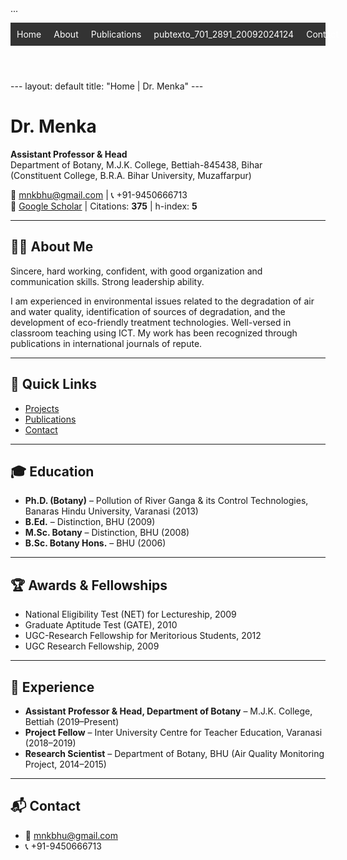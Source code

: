 <head>
  <meta name="google-site-verification" content="your_verification_code" />
  <title>My GitHub Page</title>
  ...
</head>
<header>
  <nav>
    <ul style="list-style:none; display:flex; gap:20px; padding:10px; background:#333;">
      <li><a href="{{ '/' | relative_url }}" style="color:white; text-decoration:none;">Home</a></li>
      <li><a href="{{ '/about' | relative_url }}" style="color:white; text-decoration:none;">About</a></li>
      <li><a href="{{ '/publications' | relative_url }}" style="color:white; text-decoration:none;">Publications</a></li>
      <li><a href="{{ '/publications' | relative_url }}" style="color:white; text-decoration:none;">pubtexto_701_2891_20092024124</a></li>
      <li><a href="{{ '/contact' | relative_url }}" style="color:white; text-decoration:none;">Contact</a></li>
    </ul>
  </nav>
</header>
---
layout: default
title: "Home | Dr. Menka"
---

# Dr. Menka

**Assistant Professor & Head**  
Department of Botany, M.J.K. College, Bettiah-845438, Bihar  
(Constituent College, B.R.A. Bihar University, Muzaffarpur)  

📧 [mnkbhu@gmail.com](mailto:mnkbhu@gmail.com) | 📞 +91-9450666713  
🔗 [Google Scholar](#) | Citations: **375** | h-index: **5**

---

## 👩‍🎓 About Me
Sincere, hard working, confident, with good organization and communication skills. Strong leadership ability.  

I am experienced in environmental issues related to the degradation of air and water quality, identification of sources of degradation, and the development of eco-friendly treatment technologies. Well-versed in classroom teaching using ICT. My work has been recognized through publications in international journals of repute.

---

## 🔗 Quick Links
- [Projects](project.md)  
- [Publications](publications.md)  
- [Contact](#contact)  

---

## 🎓 Education
- **Ph.D. (Botany)** – Pollution of River Ganga & its Control Technologies, Banaras Hindu University, Varanasi (2013)  
- **B.Ed.** – Distinction, BHU (2009)  
- **M.Sc. Botany** – Distinction, BHU (2008)  
- **B.Sc. Botany Hons.** – BHU (2006)  

---

## 🏆 Awards & Fellowships
- National Eligibility Test (NET) for Lectureship, 2009  
- Graduate Aptitude Test (GATE), 2010  
- UGC-Research Fellowship for Meritorious Students, 2012  
- UGC Research Fellowship, 2009  

---

## 💼 Experience
- **Assistant Professor & Head, Department of Botany** – M.J.K. College, Bettiah (2019–Present)  
- **Project Fellow** – Inter University Centre for Teacher Education, Varanasi (2018–2019)  
- **Research Scientist** – Department of Botany, BHU (Air Quality Monitoring Project, 2014–2015)  

---

## 📬 Contact
- 📧 [mnkbhu@gmail.com](mailto:mnkbhu@gmail.com)  
- 📞 +91-9450666713  
